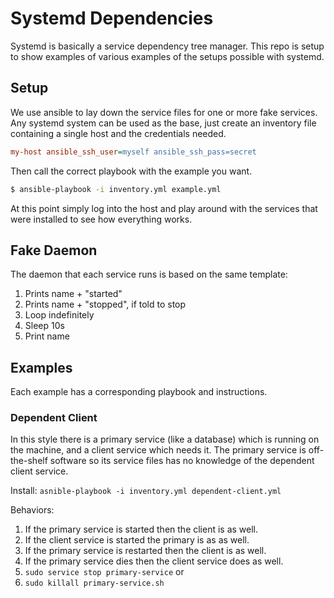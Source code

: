 # Systemd Dependencies

Systemd is basically a service dependency tree manager.  This repo is
setup to show examples of various examples of the setups possible with systemd.

## Setup

We use ansible to lay down the service files for one or more fake
services.  Any systemd system can be used as the base, just create an
inventory file containing a single host and the credentials needed.

``` INI
my-host ansible_ssh_user=myself ansible_ssh_pass=secret
```

Then call the correct playbook with the example you want.

``` bash
$ ansible-playbook -i inventory.yml example.yml
```

At this point simply log into the host and play around with the
services that were installed to see how everything works.

## Fake Daemon

The daemon that each service runs is based on the same template:

1. Prints name + "started"
1. Prints name + "stopped", if told to stop
1. Loop indefinitely
1. Sleep 10s
1. Print name

## Examples

Each example has a corresponding playbook and instructions.

### Dependent Client

In this style there is a primary service (like a database) which is
running on the machine, and a client service which needs it.  The
primary service is off-the-shelf software so its service files has no
knowledge of the dependent client service.

Install: `asnible-playbook -i inventory.yml dependent-client.yml`

Behaviors:

1. If the primary service is started then the client is as well.
1. If the client service is started the primary is as as well.
1. If the primary service is restarted then the client is as well.
1. If the primary service dies then the client service does as well.
  1. `sudo service stop primary-service` or
  1. `sudo killall primary-service.sh`
